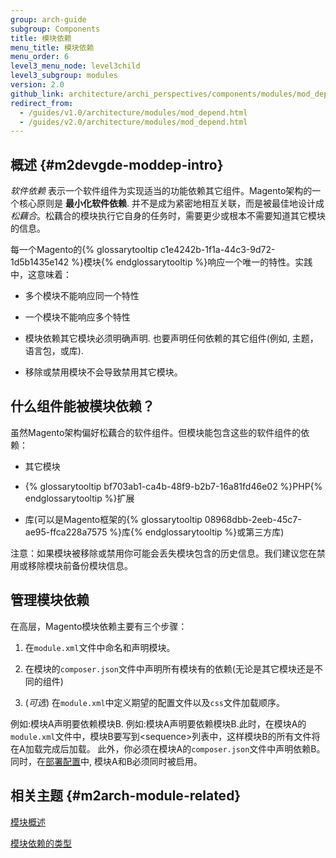```yaml
---
group: arch-guide
subgroup: Components
title: 模块依赖
menu_title: 模块依赖
menu_order: 6
level3_menu_node: level3child
level3_subgroup: modules
version: 2.0
github_link: architecture/archi_perspectives/components/modules/mod_depend.md
redirect_from:
  - /guides/v1.0/architecture/modules/mod_depend.html
  - /guides/v2.0/architecture/modules/mod_depend.html
---
```


## 概述 {#m2devgde-moddep-intro}

*软件依赖* 表示一个软件组件为实现适当的功能依赖其它组件。Magento架构的一个核心原则是 **最小化软件依赖**. 并不是成为紧密地相互关联，而是被最佳地设计成<i>松藕合</i>。松藕合的模块执行它自身的任务时，需要更少或根本不需要知道其它模块的信息。

每一个Magento的{% glossarytooltip c1e4242b-1f1a-44c3-9d72-1d5b1435e142 %}模块{% endglossarytooltip %}响应一个唯一的特性。实践中，这意味着：

* 多个模块不能响应同一个特性

* 一个模块不能响应多个特性

* 模块依赖其它模块必须明确声明. 也要声明任何依赖的其它组件(例如, 主题，语言包，或库).

* 移除或禁用模块不会导致禁用其它模块。

## 什么组件能被模块依赖？

虽然Magento架构偏好松藕合的软件组件。但模块能包含这些的软件组件的依赖：

* 其它模块

* {% glossarytooltip bf703ab1-ca4b-48f9-b2b7-16a81fd46e02 %}PHP{% endglossarytooltip %}扩展

* 库(可以是Magento框架的{% glossarytooltip 08968dbb-2eeb-45c7-ae95-ffca228a7575 %}库{% endglossarytooltip %}或第三方库)

<div class="bs-callout bs-callout-warning" id="warning">
<p>注意：如果模块被移除或禁用你可能会丢失模块包含的历史信息。我们建议您在禁用或移除模块前备份模块信息。</p></div>

## 管理模块依赖

在高层，Magento模块依赖主要有三个步骤：

1. 在`module.xml`文件中命名和声明模块。

2. 在模块的`composer.json`文件中声明所有模块有的依赖(无论是其它模块还是不同的组件)

3. (*可选*) 在`module.xml`中定义期望的配置文件以及`css`文件加载顺序。

例如:模块A声明要依赖模块B. 例如:模块A声明要依赖模块B.此时，在模块A的`module.xml`文件中，模块B要写到&lt;sequence>列表中，这样模块B的所有文件将在A加载完成后加载。 此外，你必须在模块A的`composer.json`文件中声明依赖B。同时，在<a href="{{ page.baseurl }}/config-guide/config/config-php.html">部署配置</a>中, 模块A和B必须同时被启用。

## 相关主题 {#m2arch-module-related}

<a href="{{ page.baseurl }}/architecture/archi_perspectives/components/modules/mod_intro.html">模块概述</a>

<a href="{{ page.baseurl }}/architecture/archi_perspectives/components/modules/mod_depend_types.html">模块依赖的类型</a>
